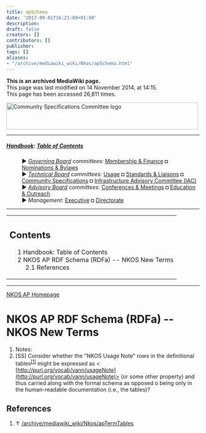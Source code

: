 ```yaml
---
title: apSchema
date: '2017-09-01T16:21:09+01:00'
description: 
draft: false
creators: []
contributors: []
publisher: 
tags: []
aliases:
- "/archive/mediawiki_wiki/Nkos/apSchema.html"
---
```


 **This is an archived MediaWiki page.**  
This page was last modified on 14 November 2014, at 14:15.  
This page has been accessed 26,811 times.

[<img alt="Community Specifications Committee logo" src="/archive/mediawiki_wiki/images/Specifications_logo.png" width="500" height="70">](/archive/mediawiki_wiki/images/Specifications_logo.png "Community Specifications Committee logo")

* * *

##### [Handbook](/archive/mediawiki_wiki/DCMI_Handbook "DCMI Handbook"): [Table of Contents](/archive/mediawiki_wiki/DCMI_Handbook/ "DCMI Handbook") 
<dl>
<dd> ► <i><a href="/mediawiki_wiki/DCMI_Governing_Board.md" title="DCMI Governing Board">Governing Board</a> committees:</i> <a href="/mediawiki_wiki/DCMI_Governing_Board/finance.md" title="DCMI Governing Board/finance">Membership &amp; Finance</a> ◘ <a href="/mediawiki_wiki/DCMI_Governing_Board/nominations.md" title="DCMI Governing Board/nominations">Nominations &amp; Bylaws</a> 
</dd>
<dd> ► <i><a href="/mediawiki_wiki/DCMI_Technical_Board.md" title="DCMI Technical Board">Technical Board</a> committees:</i> <a href="/mediawiki_wiki/DCMI_Technical_Board/usage.md" title="DCMI Technical Board/usage">Usage</a> ◘ <a href="/mediawiki_wiki/DCMI_Technical_Board/standards.md" title="DCMI Technical Board/standards">Standards &amp; Liaisons</a> ◘ <a href="/mediawiki_wiki/DCMI_Technical_Board/specifications.md" title="DCMI Technical Board/specifications">Community Specifications</a> ◘ <a href="/mediawiki_wiki/DCMI_Technical_Board/infrastructure.md" title="DCMI Technical Board/infrastructure">Infrastructure Advisory Committee (IAC)</a>
</dd>
<dd> ► <i><a href="/mediawiki_wiki/DCMI_Advisory_Board.md" title="DCMI Advisory Board">Advisory Board</a> committees:</i> <a href="/mediawiki_wiki/DCMI_Advisory_Board/meetings.md" title="DCMI Advisory Board/meetings">Conferences &amp; Meetings</a> ◘ <a href="/mediawiki_wiki/DCMI_Advisory_Board/documentation.md" title="DCMI Advisory Board/documentation">Education &amp; Outreach</a>
</dd>
<dd> ► <i>Management:</i> <a href="/mediawiki_wiki/Exec_Committee.md" title="Exec Committee">Executive</a> ◘ <a href="/mediawiki_wiki/Exec_Committee/directorate.md" title="Exec Committee/directorate">Directorate</a>
</dd>
</dl>

* * *

<table id="toc" class="toc">
  <tr>
    <td>
      <div id="toctitle">
        <h2>Contents</h2>
      </div>
      <ul>
        <li class="toclevel-1"><a href="#Handbook:_Table_of_Contents"><span class="tocnumber">1</span> <span class="toctext">Handbook: Table of Contents</span></a></li>
        <li class="toclevel-1 tocsection-1">
          <a href="#NKOS_AP_RDF_Schema_.28RDFa.29_--_NKOS_New_Terms"><span class="tocnumber">2</span> <span class="toctext">NKOS AP RDF Schema (RDFa) -- NKOS New Terms</span></a>
          <ul>
            <li class="toclevel-2 tocsection-2"><a href="#References"><span class="tocnumber">2.1</span> <span class="toctext">References</span></a></li>
          </ul>
        </li>
      </ul>
    </td>
  </tr>
</table>


* * *

[NKOS AP Homepage](/archive/mediawiki_wiki/DCMI_Technical_Board/specifications/nkos "DCMI Technical Board/specifications/nkos")

# NKOS AP RDF Schema (RDFa) -- NKOS New Terms 

1. Notes:
  1. [SS] Consider whether the "NKOS Usage Note" rows in the definitional tables<sup id="cite_ref-0" class="reference"><a href="#cite_note-0">[1]</a></sup> might be expressed as < [http://purl.org/vocab/vann/usageNote](http://purl.org/vocab/vann/usageNote)> (or some other property) and thus carried along with the formal schema as opposed o being only in the human-readable documentation (i.e., the tables)?

## References 

1. ↑ [/archive/mediawiki_wiki/Nkos/apTermTables](/archive/mediawiki_wiki/Nkos/apTermTables)

